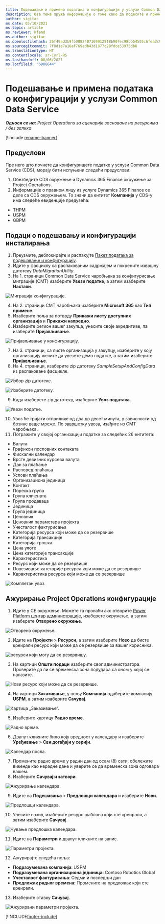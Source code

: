 ```yaml
---
title: Подешавање и примена података о конфигурацији у услузи Common Data Service
description: Ова тема пружа информације о томе како да подесите и примените податке о конфигурацији у услузи Project Operations.
author: sigitac
ms.date: 05/10/2021
ms.topic: article
ms.reviewer: kfend
ms.author: sigitac
ms.openlocfilehash: 26f49ad3b9fb08824071699128f8b907ec98bb54505c6fea3c97288cbaf31633
ms.sourcegitcommit: 7f8d1e7a16af769adb43d1877c28fdce53975db8
ms.translationtype: HT
ms.contentlocale: sr-Cyrl-RS
ms.lasthandoff: 08/06/2021
ms.locfileid: "6986644"
---
```

# <a name="set-up-and-apply-configuration-data-in-the-common-data-service"></a>Подешавање и примена података о конфигурацији у услузи Common Data Service 

_**Односи се на:** Project Operations за сценарије засноване на ресурсима / без залиха_

[!include [rename-banner](~/includes/cc-data-platform-banner.md)]

## <a name="prerequisites"></a>Предуслови

Пре него што почнете да конфигуришете податке у услузи Common Data Service (CDS), морају бити испуњени следећи предуслови:

1.  Обезбедите CDS окружење и Dynamics 365 Finance окружење за Project Operations.
2.  Информације о правном лицу из услуге Dynamics 365 Finance се деле са CDS окружењем. То значи да ентитет **Компанија** у CDS-у има следеће евиденције предузећа:
  - THPM
  - USPM
  - GBPM

## <a name="install-setup-and-configuration-data"></a>Подаци о подешавању и конфигурацији инсталирања

1. Преузмите, деблокирајте и распакујте [Пакет података за подешавање и конфигурацију](https://download.microsoft.com/download/e/2/d/e2da6c98-d5dd-450c-aabe-fd6bf2ba374b/ProjOpsSampleSetupData-%20Integrated%20Latest.zip).
2. Идите у фасциклу са распакованим садржајем и покрените извршну датотеку *DataMigrationUtility*.
3. На 1. страници Common Data Service чаробњака за конфигурисање миграције (CMT) изаберите **Увези податке**, а затим изаберите **Настави**.

![Миграција конфигурације.](./media/1ConfigurationMigration.png)

4. На 2. страници CMT чаробњака изаберите **Microsoft 365** као **Тип примене**.
5. Изаберите поља за потврду **Прикажи листу доступних организација** и **Прикажи напредно**.
6. Изаберите регион вашег закупца, унесите своје акредитиве, па изаберите **Пријављивање**.

![Пријављивање у конфигурацију.](./media/2ConfigurationSignin.png)

7. На 3. страници, са листе организација у закупцу, изаберите у коју организацију желите да увезете демо податке, а затим изаберите **Пријављивање**.
8. На 4. страници, изаберите zip датотеку *SampleSetupAndConfigData* из распаковане фасцикле.

![Избор zip датотеке.](./media/3ZipFile.png)

![Изаберите датотеку.](./media/4SelectAFile.png)

9. Када изаберете zip датотеку, изаберите **Увоз података**.

![Увези податке.](./media/5ImportData.png)

10. Увоз ће трајати отприлике од два до десет минута, у зависности од брзине ваше мреже. По завршетку увоза, изађите из CMT чаробњака. 
11. Потражите у својој организацији податке за следећих 26 ентитета:

  - Валута
  - Графикон пословних контаката
  - Фискални календар
  - Врсте девизних курсева валута
  - Дан за плаћање
  - Распоред плаћања
  - Услови плаћања
  - Организациона јединица
  - Контакт
  - Пореска група
  - Група клијената
  - Група продаваца
  - Јединица
  - Група јединица
  - Ценовник
  - Ценовник параметара пројекта
  - Учесталост фактурисања
  - Категорија ресурса који може да се резервише
  - Категорија трансакције
  - Категорија трошка
  - Цена улоге
  - Цена категорије трансакције
  - Карактеристика
  - Ресурс који може да се резервише
  - Повезивање категорије ресурса који може да се резервише
  - Карактеристика ресурса који може да се резервише

![Комплетан увоз.](./media/6CompleteImport.png)

## <a name="update-project-operations-configurations"></a>Ажурирање Project Operations конфигурације

1. Идите у CE окружење. Можете га пронаћи ако отворите [Power Platform центар администрације](https://admin.powerplatform.microsoft.com/environments), изаберете окружење, а затим изаберете **Отворено окружење**. 

![Отворено окружење.](./media/7OpenEnvironment.png)

2. Идите на **Пројекти** > **Ресурси**, а затим изаберите **Ново** да бисте креирали ресурс који може да се резервише за вашег корисника.

![ресурси који могу да се резервишу.](./media/8BookableResources.png)

3. На картици **Општи подаци** изаберите свог администратора. Проверите да ли се временска зона подудара са оном у којој се налазите. 

![Нови ресурс који може да се резервише.](./media/9NewBookableResource.png)

4. На картици **Заказивање**, у пољу **Компанија** одаберите компанију **USPM**, а затим изаберите **Сачувај**. 

![Картица „Заказивање“.](./media/10SchedulingTab.png)

5. Изаберите картицу **Радно време**.  

![Радно време.](./media/11WorkHours.png)

6. Двапут кликните било коју вредност у календару и изаберите **Уређивање** > **Сви догађаји у серији**. 

![Календар посла.](./media/12WorkCalendar.png)

7. Промените радно време у радни дан од осам (8) сати, обележите викенде као нерадне дане и уверите се да временска зона одговара вашем. 
8. Изаберите **Сачувај и затвори**.

![Ажурирање календара.](./media/13UpdateCalendar.png)

9. Идите на **Подешавања** > **Предлошци календара** и изаберите **Нови**.
 
 ![Предлошци календара.](./media/14CalendarTemplates.png)
 
 10. Унесите назив, изаберите ресурс шаблона који сте креирали, а затим изаберите **Сачувај**. 
 
 ![Чување предлошка календара.](./media/15SaveCalendarTemplate.png)
 
 11. Идите на **Параметри** и двапут кликните на запис. 
 
 ![Параметри пројекта.](./media/16ProjectParameters.png)
 
12. Ажурирајте следећа поља:

 - **Подразумевана компанија**: USPM
 - **Подразумевана организациона јединица**: Contoso Robotics Global
 - **Учесталост фактурисања**: Седми и последњи дан
 - **Предложак радног времена**: Промените на предложак који сте креирали.

13. Изаберите ставку **Сачувај**. 

![Ажурирани параметри пројекта.](./media/17UpdatedProjectParameters.png)


[!INCLUDE[footer-include](../includes/footer-banner.md)]
